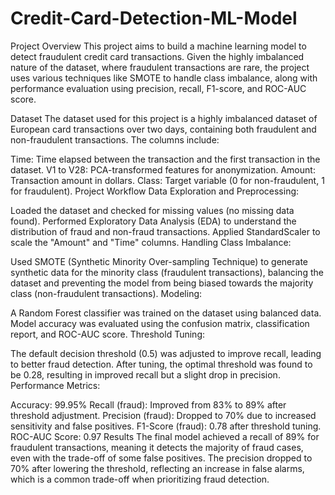 # Credit-Card-Detection-ML-Model

Project Overview
This project aims to build a machine learning model to detect fraudulent credit card transactions. Given the highly imbalanced nature of the dataset, where fraudulent transactions are rare, the project uses various techniques like SMOTE to handle class imbalance, along with performance evaluation using precision, recall, F1-score, and ROC-AUC score.

Dataset
The dataset used for this project is a highly imbalanced dataset of European card transactions over two days, containing both fraudulent and non-fraudulent transactions. The columns include:

Time: Time elapsed between the transaction and the first transaction in the dataset.
V1 to V28: PCA-transformed features for anonymization.
Amount: Transaction amount in dollars.
Class: Target variable (0 for non-fraudulent, 1 for fraudulent).
Project Workflow
Data Exploration and Preprocessing:

Loaded the dataset and checked for missing values (no missing data found).
Performed Exploratory Data Analysis (EDA) to understand the distribution of fraud and non-fraud transactions.
Applied StandardScaler to scale the "Amount" and "Time" columns.
Handling Class Imbalance:

Used SMOTE (Synthetic Minority Over-sampling Technique) to generate synthetic data for the minority class (fraudulent transactions), balancing the dataset and preventing the model from being biased towards the majority class (non-fraudulent transactions).
Modeling:

A Random Forest classifier was trained on the dataset using balanced data.
Model accuracy was evaluated using the confusion matrix, classification report, and ROC-AUC score.
Threshold Tuning:

The default decision threshold (0.5) was adjusted to improve recall, leading to better fraud detection.
After tuning, the optimal threshold was found to be 0.28, resulting in improved recall but a slight drop in precision.
Performance Metrics:

Accuracy: 99.95%
Recall (fraud): Improved from 83% to 89% after threshold adjustment.
Precision (fraud): Dropped to 70% due to increased sensitivity and false positives.
F1-Score (fraud): 0.78 after threshold tuning.
ROC-AUC Score: 0.97
Results
The final model achieved a recall of 89% for fraudulent transactions, meaning it detects the majority of fraud cases, even with the trade-off of some false positives.
The precision dropped to 70% after lowering the threshold, reflecting an increase in false alarms, which is a common trade-off when prioritizing fraud detection.
